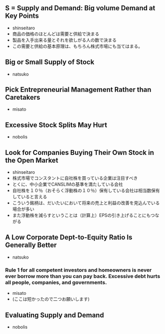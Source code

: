 ## S = Supply and Demand: Big volume Demand at Key Points

- shinseitaro
- 商品の価格のほとんどは需要と供給で決まる
- 製品を入手出来る量とそれを欲しがる人の数で決まる
- この需要と供給の基本原理は、もちろん株式市場にも当てはまる。

## Big or Small Supply of Stock

- natsuko

## Pick Entrepreneurial Management Rather than Caretakers

- misato

## Excessive Stock Splits May Hurt

- nobolis


## Look for Companies Buying Their Own Stock in the Open Market

- shinseitaro
- 株式市場でコンスタントに自社株を買っている企業は注目すべき
- とくに、中小企業でCANSLIMの基準を満たしている会社
- 自社株を１０％（おそらく浮動株の１０％）保有している会社は相当数保有していると言える
- こういう銘柄は、だいたいにおいて将来の売上と利益の改善を見込んでいる場合が多い
- また浮動株を減らすということは（計算上）EPSの引き上げることにもつながる


## A Low Corporate Dept-to-Equity Ratio Is Generally Better

- natsuko

###  Rule 1 for all competent investors and homeowners is never ever borrow more than you can pay back. Excessive debt hurts all people, companies, and governments. 

- misato
- (ここは短かったので二つお願いします)

## Evaluating Supply and Demand 

- nobolis



